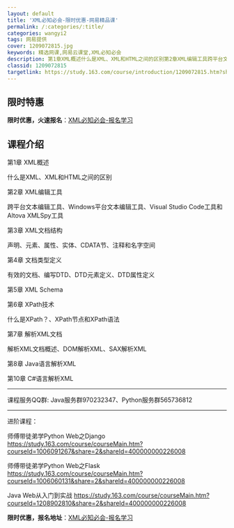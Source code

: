 ```yaml
---
layout: default
title: 'XML必知必会-限时优惠-网易精品课'
permalink: /:categories/:title/
categories: wangyi2
tags: 网易提供
cover: 1209072815.jpg
keywords: 精选网课,网易云课堂,XML必知必会
description: 第1章XML概述什么是XML、XML和HTML之间的区别第2章XML编辑工具跨平台文本编辑工具、Windows平台文本编
classid: 1209072815
targetlink: https://study.163.com/course/introduction/1209072815.htm?share=1&shareId=1025206652&utm_campaign=share&utm_medium=iphoneShare&utm_source=&utm_u=1025206652
---
```


## 限时特惠

**限时优惠，火速报名**：[XML必知必会-报名学习](https://study.163.com/course/introduction/1209072815.htm?share=1&shareId=1025206652&utm_campaign=share&utm_medium=iphoneShare&utm_source=&utm_u=1025206652)

## 课程介绍

第1章 XML概述

什么是XML、XML和HTML之间的区别

第2章 XML编辑工具

跨平台文本编辑工具、Windows平台文本编辑工具、Visual Studio Code工具和Altova XMLSpy工具

第3章 XML文档结构

声明、元素、属性、实体、CDATA节、注释和名字空间

第4章 文档类型定义

有效的文档、编写DTD、DTD元素定义、DTD属性定义

第5章 XML Schema

第6章 XPath技术

什么是XPath？、XPath节点和XPath语法

第7章 解析XML文档

解析XML文档概述、DOM解析XML、SAX解析XML

第8章 Java语言解析XML

第10章 C#语言解析XML

------------------------------

课程服务QQ群: Java服务群970232347、Python服务群565736812

-------------------------------

进阶课程：

师傅带徒弟学Python Web之Django https://study.163.com/course/courseMain.htm?courseId=1006091267&share=2&shareId=400000000226008

师傅带徒弟学Python Web之Flask https://study.163.com/course/courseMain.htm?courseId=1006060131&share=2&shareId=400000000226008

Java Web从入门到实战 https://study.163.com/course/courseMain.htm?courseId=1208902810&share=2&shareId=400000000226008

**限时优惠，报名地址**：[XML必知必会-报名学习](https://study.163.com/course/introduction/1209072815.htm?share=1&shareId=1025206652&utm_campaign=share&utm_medium=iphoneShare&utm_source=&utm_u=1025206652)

